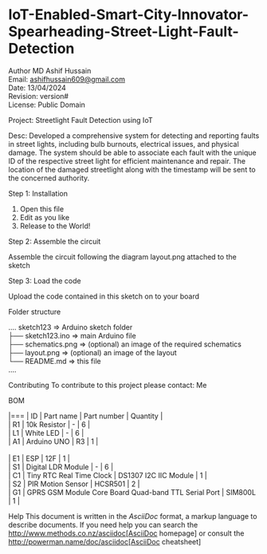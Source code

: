 # IoT-Enabled-Smart-City-Innovator-Spearheading-Street-Light-Fault-Detection
Author MD Ashif Hussain<br>
Email: ashifhussain609@gmail.com<br>
Date: 13/04/2024<br>
Revision: version#<br>
License: Public Domain<br>

Project: Streetlight Fault Detection using IoT

Desc:
Developed a comprehensive system for detecting and reporting faults in street lights, including bulb burnouts, electrical issues, and physical damage. The system should be able to associate each fault with the unique ID of the respective street light for efficient maintenance and repair. The location of the damaged streetlight along with the timestamp will be sent to the concerned authority.

Step 1: Installation

1. Open this file
2. Edit as you like
3. Release to the World!

Step 2: Assemble the circuit

Assemble the circuit following the diagram layout.png attached to the sketch

Step 3: Load the code

Upload the code contained in this sketch on to your board

Folder structure

....
 sketch123                => Arduino sketch folder<br>
  ├── sketch123.ino       => main Arduino file<br>
  ├── schematics.png      => (optional) an image of the required schematics<br>
  ├── layout.png          => (optional) an image of the layout<br>
  └── README.md        => this file<br>
....

Contributing
To contribute to this project please contact: Me

BOM

|===
| ID | Part name                                            | Part number           |  Quantity |<br>
| R1 | 10k Resistor                                         |          -            |    6      |<br>
| L1 | White LED                                            |          -            |    6      |<br> 
| A1 | Arduino UNO                                          |         R3            |    1      |<br>  
| E1 | ESP                                                  |         12F           |    1      |<br>
| S1 | Digital LDR Module                                   |          -            |    6      |<br>
| C1 | Tiny RTC Real Time Clock                             | DS1307 I2C IIC Module |    1      |<br>
| S2 | PIR Motion Sensor                                    |         HCSR501       |    2      |<br>
| G1 | GPRS GSM Module Core Board Quad-band TTL Serial Port |         SIM800L       |    1      |<br>

Help
This document is written in the _AsciiDoc_ format, a markup language to describe documents. 
If you need help you can search the http://www.methods.co.nz/asciidoc[AsciiDoc homepage]
or consult the http://powerman.name/doc/asciidoc[AsciiDoc cheatsheet]
